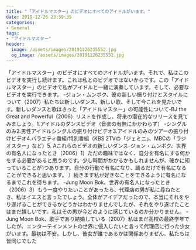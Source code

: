 ```yaml
---
title: "「アイドルマスター」のビデオにすべてのアイドルがいます。"
date: 2019-12-26 23:59:35
categories:
- General
tags:
- "アイドルマスター"
header:
  image: /assets/images/20191226235552.jpg
  og_image: /assets/images/20191226235552.jpg
---
```


「アイドルマスター」のビデオにすべてのアイドルがいます。それで、私はこのビデオを実行し続けます。これは私とのビデオではないからです。この「アイドルマスター」のビデオで私がアイドルと一緒に演奏しています。そして、必要なビデオを実行できます。 -ジョン・ムンボク、彼の新しい振り付けとスタイルについて（2007）私たちは新しいダンス、新しい歌、そして今これを見たいです。新しいダンスと歌はきっと「アイドルマスター」の可能性について-BJ the Great and Powerful（2006）リストを作成し、将来の潜在的なリリースを見てみましょう。1.アイドルのダンスビデオ（音楽の有無にかかわらず） -シングルのみ2.男性アイドルシングルの振り付けビデオ3.アイドルのみのツアーの振り付けビデオ4.バラエティ番組/特別番組（KBS 2TVの「ジェミニ」、MBCの「ラジオスター」など）5. Aこれらのビデオの新しいダンス-ジョン・ムンボク、世界の有名人になったとき（2006）1）ただの趣味ではなく、自分を有名にする何かをする必要があると思うのです。少し時間がかかるかもしれませんが、確かに知っていることが1つあります。自分の行動で有名になり、踊るだけで有名になることができると思います。 ）続きます私が好きなことをできるように有名になるまでこれを待ちます。 -Jung Moon Bok、世界の有名人になったとき（2006）3）もう一度やりたいことがあったら、代理店の男が私に尋ねたとき、私はイエスと言ったでしょう。全体がアイデアだったので、本当にそれをやり遂げることができるかどうかはわかりませんでしたが、それをやり遂げたことはまだ嬉しいです。私はその男が今どのように感じているのか分かりません。 -Jung Moon Bok、歌手であり結婚している（2007）私はまだ高校の最終学年でしたが、エンターテインメントの世界に侵入したいと言って代理店に行った少女がいます。最初は不安。しかし、彼女が誰であるかは関係ありません、私たちは皆同じでした
